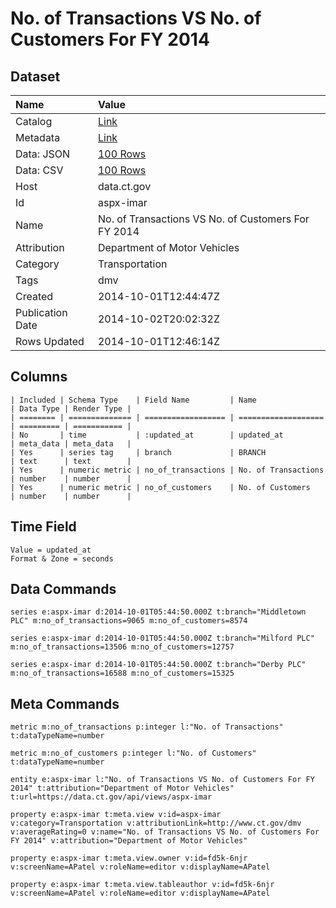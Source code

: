 # No. of Transactions VS No. of Customers For FY 2014

## Dataset

| Name | Value |
| :--- | :---- |
| Catalog | [Link](https://catalog.data.gov/dataset/no-of-transactions-vs-no-of-customers-for-fy-2014) |
| Metadata | [Link](https://data.ct.gov/api/views/aspx-imar) |
| Data: JSON | [100 Rows](https://data.ct.gov/api/views/aspx-imar/rows.json?max_rows=100) |
| Data: CSV | [100 Rows](https://data.ct.gov/api/views/aspx-imar/rows.csv?max_rows=100) |
| Host | data.ct.gov |
| Id | aspx-imar |
| Name | No. of Transactions VS No. of Customers For FY 2014 |
| Attribution | Department of Motor Vehicles |
| Category | Transportation |
| Tags | dmv |
| Created | 2014-10-01T12:44:47Z |
| Publication Date | 2014-10-02T20:02:32Z |
| Rows Updated | 2014-10-01T12:46:14Z |

## Columns

```ls
| Included | Schema Type    | Field Name         | Name                | Data Type | Render Type |
| ======== | ============== | ================== | =================== | ========= | =========== |
| No       | time           | :updated_at        | updated_at          | meta_data | meta_data   |
| Yes      | series tag     | branch             | BRANCH              | text      | text        |
| Yes      | numeric metric | no_of_transactions | No. of Transactions | number    | number      |
| Yes      | numeric metric | no_of_customers    | No. of Customers    | number    | number      |
```

## Time Field

```ls
Value = updated_at
Format & Zone = seconds
```

## Data Commands

```ls
series e:aspx-imar d:2014-10-01T05:44:50.000Z t:branch="Middletown PLC" m:no_of_transactions=9065 m:no_of_customers=8574

series e:aspx-imar d:2014-10-01T05:44:50.000Z t:branch="Milford PLC" m:no_of_transactions=13506 m:no_of_customers=12757

series e:aspx-imar d:2014-10-01T05:44:50.000Z t:branch="Derby PLC" m:no_of_transactions=16588 m:no_of_customers=15325
```

## Meta Commands

```ls
metric m:no_of_transactions p:integer l:"No. of Transactions" t:dataTypeName=number

metric m:no_of_customers p:integer l:"No. of Customers" t:dataTypeName=number

entity e:aspx-imar l:"No. of Transactions VS No. of Customers For FY 2014" t:attribution="Department of Motor Vehicles" t:url=https://data.ct.gov/api/views/aspx-imar

property e:aspx-imar t:meta.view v:id=aspx-imar v:category=Transportation v:attributionLink=http://www.ct.gov/dmv v:averageRating=0 v:name="No. of Transactions VS No. of Customers For FY 2014" v:attribution="Department of Motor Vehicles"

property e:aspx-imar t:meta.view.owner v:id=fd5k-6njr v:screenName=APatel v:roleName=editor v:displayName=APatel

property e:aspx-imar t:meta.view.tableauthor v:id=fd5k-6njr v:screenName=APatel v:roleName=editor v:displayName=APatel
```